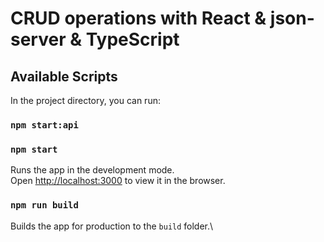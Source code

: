 # CRUD operations with React & json-server & TypeScript

## Available Scripts

In the project directory, you can run:

### `npm start:api`
### `npm start`

Runs the app in the development mode.\
Open [http://localhost:3000](http://localhost:3000) to view it in the browser.

### `npm run build`

Builds the app for production to the `build` folder.\